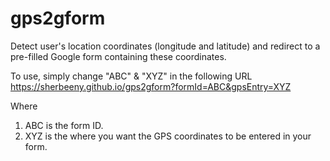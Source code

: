 # gps2gform
Detect user's location coordinates (longitude and latitude) and redirect to a pre-filled Google form containing these coordinates.

To use, simply change "ABC" & "XYZ" in the following URL
https://sherbeeny.github.io/gps2gform?formId=ABC&gpsEntry=XYZ

Where
1. ABC is the form ID.
2. XYZ is the where you want the GPS coordinates to be entered in your form.
